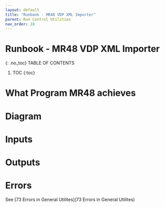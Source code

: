 ```yaml
---
layout: default
title: "Runbook - MR48 VDP XML Importer"
parent: Run Control Utilities
nav_order: 10
---
```


# Runbook - MR48 VDP XML Importer
{: .no_toc}
TABLE OF CONTENTS 
1. TOC
{:toc}  


# What Program MR48 achieves



# Diagram



# Inputs




# Outputs



# Errors
See [73 Errors in General Utilites](73 Errors in General Utilites)
